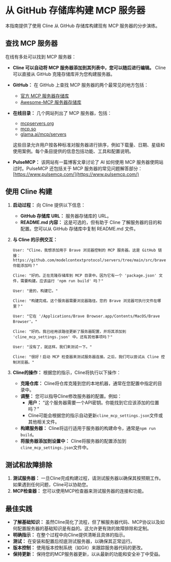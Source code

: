 # 从 GitHub 存储库构建 MCP 服务器

本指南提供了使用 Cline 从 GitHub 存储库构建现有 MCP 服务器的分步演练。

## **查找 MCP 服务器**

在线有多处可以找到 MCP 服务器：

-   **Cline 可以自动将 MCP 服务器添加到其列表中，您可以随后进行编辑。** Cline 可以直接从 GitHub 克隆存储库并为您构建服务器。
-   **GitHub：** 在 GitHub 上查找 MCP 服务器的两个最常见的地方包括：
    -   [官方 MCP 服务器存储库](https://github.com/modelcontextprotocol/servers)
    -   [Awesome-MCP 服务器存储库](https://github.com/punkpeye/awesome-mcp-servers)
-   **在线目录：** 几个网站列出了 MCP 服务器，包括：

    -   [mcpservers.org](https://mcpservers.org/)
    -   [mcp.so](https://mcp.so/)
    -   [glama.ai/mcp/servers](https://glama.ai/mcp/servers)

    这些目录允许用户按各种标准对服务器进行排序，例如下载量、日期、星级和使用案例。每个条目提供的信息包括功能、工具和配置说明。

-   **PulseMCP：** 该网站有一篇博客文章讨论了 AI 如何使用 MCP 服务器使网站过时。PulseMCP 还包括关于 MCP 服务器的常见问题解答部分：[https://www.pulsemcp.com/](https://www.pulsemcp.com/)

## **使用 Cline 构建**

1.  **启动过程：** 向 Cline 提供以下信息：
    -   **GitHub 存储库 URL：** 服务器存储库的 URL。
    -   **README.md 内容：** 这是可选的，但有助于 Cline 了解服务器的目的和配置。您可以从 GitHub 存储库中复制 README.md 文件。
2.  **与 Cline 的示例交互：**

    ```
    User: "Cline，我想添加用于 Brave 浏览器控制的 MCP 服务器。这是 GitHub 链接：https://github.com/modelcontextprotocol/servers/tree/main/src/brave 你能添加吗？"

    Cline: "好的。正在克隆存储库到 MCP 目录中。因为它有一个 'package.json' 文件，需要构建。应该运行 'npm run build' 吗？"

    User: "是的，构建它。"

    Cline: "构建完成。这个服务器需要浏览器路径。您的 Brave 浏览器可执行文件在哪里？"

    User: "它在 '/Applications/Brave Browser.app/Contents/MacOS/Brave Browser'。"

    Cline: "好的。我已经用该路径更新了服务器配置，并将其添加到 'cline_mcp_settings.json' 中。还有其他事项吗？"

    User: "没有了，就这样。我们来测试一下。"

    Cline: "很好！启动 MCP 检查器来测试服务器连接。之后，我们可以尝试从 Cline 控制浏览器。"
    ```
3. **Cline的操作：** 根据您的指示，Cline将执行以下操作：
    - **克隆仓库：** Cline将仓库克隆到您的本地机器，通常在您配置中指定的目录中。
    - **调整：** 您可以指导Cline修改服务器的配置。例如：
        - **用户：** “这个服务器需要一个API密钥。你能找到它应该添加的位置吗？”
        - Cline可能会根据您的指示自动更新`cline_mcp_settings.json`文件或其他相关文件。
    - **构建服务器：** Cline将运行适用于服务器的构建命令，通常是`npm run build`。
    - **将服务器添加到设置中：** Cline将服务器的配置添加到`cline_mcp_settings.json`文件中。

## **测试和故障排除**

1. **测试服务器：** 一旦Cline完成构建过程，请测试服务器以确保其按预期工作。如果遇到任何问题，Cline可以协助您。
2. **MCP检查器：** 您可以使用MCP检查器来测试服务器的连接和功能。

## **最佳实践**

- **了解基础知识：** 虽然Cline简化了流程，但了解服务器代码、MCP协议以及如何配置服务器的基础知识是有益的。这允许更有效的故障排除和定制。
- **明确指示：** 在整个过程中向Cline提供清晰且具体的指示。
- **测试：** 在安装和配置后彻底测试服务器，以确保其正常运行。
- **版本控制：** 使用版本控制系统（如Git）来跟踪服务器代码的更改。
- **保持更新：** 保持您的MCP服务器更新，以从最新的功能和安全补丁中受益。